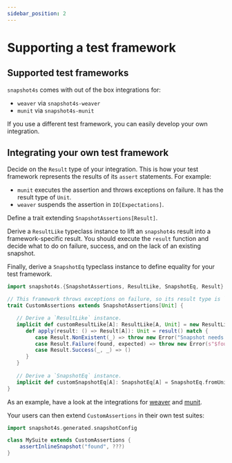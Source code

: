 ```yaml
---
sidebar_position: 2
---
```

# Supporting a test framework

## Supported test frameworks

`snapshot4s` comes with out of the box integrations for:
 - `weaver` via `snapshot4s-weaver`
 - `munit` via `snapshot4s-munit`

If you use a different test framework, you can easily develop your own integration.

## Integrating your own test framework

Decide on the `Result` type of your integration. This is how your test framework represents the results of its `assert` statements. For example:
 - `munit` executes the assertion and throws exceptions on failure. It has the result type of `Unit`.
 - `weaver` suspends the assertion in `IO[Expectations]`.

Define a trait extending `SnapshotAssertions[Result]`.

Derive a `ResultLike` typeclass instance to lift an `snapshot4s` result into a framework-specific result. You should execute the `result` function and decide what to do on failure, success, and on the lack of an existing snapshot.

Finally, derive a `SnapshotEq` typeclass instance to define equality for your test framework. 

```scala mdoc
import snapshot4s.{SnapshotAssertions, ResultLike, SnapshotEq, Result}

// This framework throws exceptions on failure, so its result type is `Unit`.
trait CustomAssertions extends SnapshotAssertions[Unit] {

   // Derive a `ResultLike` instance.
   implicit def customResultLike[A]: ResultLike[A, Unit] = new ResultLike[A, Unit] {
      def apply(result: () => Result[A]): Unit = result() match {
	     case Result.NonExistent(_) => throw new Error("Snapshot needs to be generated!")
	     case Result.Failure(found, expected) => throw new Error(s"$found was not equal to $expected!")
	     case Result.Success(_, _) => ()
	  }
   }
   
   // Derive a `SnapshotEq` instance.
   implicit def customSnapshotEq[A]: SnapshotEq[A] = SnapshotEq.fromUniversalEquals[A]
}
```

As an example, have a look at the integrations for [weaver](https://github.com/siriusxm/snapshot4s/tree/main/modules/weaver) and [munit](https://github.com/siriusxm/snapshot4s/tree/main/modules/munit).

Your users can then extend `CustomAssertions` in their own test suites:

```scala mdoc:compile-only
import snapshot4s.generated.snapshotConfig

class MySuite extends CustomAssertions {
    assertInlineSnapshot("found", ???)
}
```
